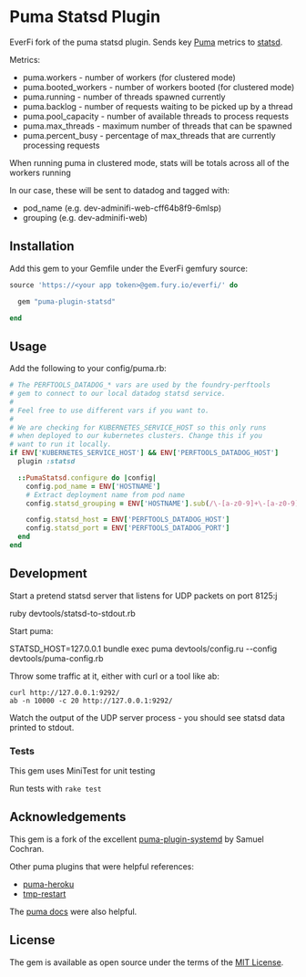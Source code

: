 # Puma Statsd Plugin

[puma]: https://github.com/puma/puma
[statsd]: https://github.com/etsy/statsd

EverFi fork of the puma statsd plugin. Sends key [Puma][puma] metrics to [statsd][statsd].

Metrics:

* puma.workers - number of workers (for clustered mode)
* puma.booted_workers - number of workers booted (for clustered mode)
* puma.running - number of threads spawned currently
* puma.backlog - number of requests waiting to be picked up by a thread
* puma.pool_capacity - number of available threads to process requests
* puma.max_threads - maximum number of threads that can be spawned
* puma.percent_busy - percentage of max_threads that are currently processing requests

When running puma in clustered mode, stats will be totals across all of the workers running

In our case, these will be sent to datadog and tagged with:

* pod_name (e.g. dev-adminifi-web-cff64b8f9-6mlsp)
* grouping (e.g. dev-adminifi-web)

## Installation

Add this gem to your Gemfile under the EverFi gemfury source:

```ruby
source 'https://<your app token>@gem.fury.io/everfi/' do

  gem "puma-plugin-statsd"

end
```

## Usage


Add the following to your config/puma.rb:


```ruby
# The PERFTOOLS_DATADOG_* vars are used by the foundry-perftools
# gem to connect to our local datadog statsd service.
#
# Feel free to use different vars if you want to.
#
# We are checking for KUBERNETES_SERVICE_HOST so this only runs
# when deployed to our kubernetes clusters. Change this if you
# want to run it locally.
if ENV['KUBERNETES_SERVICE_HOST'] && ENV['PERFTOOLS_DATADOG_HOST']
  plugin :statsd

  ::PumaStatsd.configure do |config|
    config.pod_name = ENV['HOSTNAME']
    # Extract deployment name from pod name
    config.statsd_grouping = ENV['HOSTNAME'].sub(/\-[a-z0-9]+\-[a-z0-9]{5}$/, '')

    config.statsd_host = ENV['PERFTOOLS_DATADOG_HOST']
    config.statsd_port = ENV['PERFTOOLS_DATADOG_PORT']
  end
end
```


## Development

Start a pretend statsd server that listens for UDP packets on port 8125:j

  ruby devtools/statsd-to-stdout.rb

Start puma:

  STATSD_HOST=127.0.0.1 bundle exec puma devtools/config.ru --config devtools/puma-config.rb

Throw some traffic at it, either with curl or a tool like ab:

    curl http://127.0.0.1:9292/
    ab -n 10000 -c 20 http://127.0.0.1:9292/

Watch the output of the UDP server process - you should see statsd data printed to stdout.

### Tests

This gem uses MiniTest for unit testing

Run tests with `rake test`

## Acknowledgements

This gem is a fork of the excellent [puma-plugin-systemd][puma-plugin-systemd] by
Samuel Cochran.

  [puma-plugin-systemd]: https://github.com/sj26/puma-plugin-systemd

Other puma plugins that were helpful references:

* [puma-heroku](https://github.com/evanphx/puma-heroku)
* [tmp-restart](https://github.com/puma/puma/blob/master/lib/puma/plugin/tmp_restart.rb)

The [puma docs](https://github.com/puma/puma/blob/master/docs/plugins.md) were also helpful.

## License

The gem is available as open source under the terms of the [MIT License][license].

  [license]: http://opensource.org/licenses/MIT
